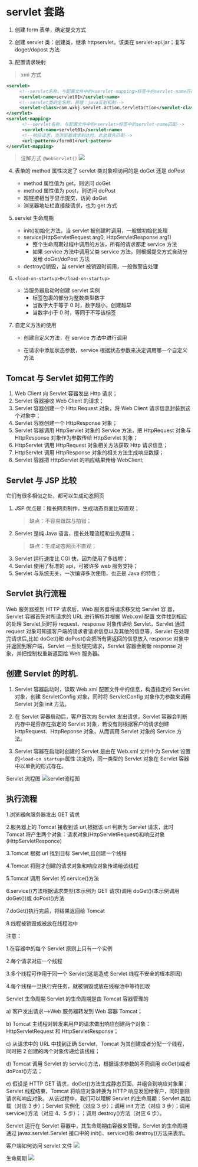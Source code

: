# servlet 套路

1. 创建 form 表单，确定提交方式

2. 创建 servlet 类：创建类，继承 httpservlet，该类在 servlet-api.jar；复写 doget/dopost 方法

3. 配置请求映射

> xml 方式

```xml
<servlet>
     <!--servlet名称，与配置文件中的<servlet-mapping>标签中的servlet-name匹配-->
     <servlet-name>servlet01</servlet-name>
     <!--servlet类的全名称，原理：java反射机制-->
     <servlet-class>com.wxkj.servlet.action.servletaction</servlet-class>
</servlet>
<servlet-mapping>
      <!--servlet名称，与配置文件中的<servlet>标签中的servlet-name匹配-->
      <servlet-name>servlet01</servlet-name>
      <!--响应请求，当浏览器请求到达时，此处首先匹配-->
      <url-pattern>/form01</url-pattern>
</servlet-mapping>
```

> 注解方式
 ``@WebServlet()``
![](2023-04-16-10-21-37.png)

4. 表单的 method 属性决定了 servlet 类对象呗访问的是 doGet 还是 doPost

    - method 属性值为 get，则访问 doGet
    - method 属性值为 post，则访问 doPost
    - 超链接相当于显示提交，访问 doGet
    - 浏览器地址栏直接敲请求，也为 get 方式

5. servlet 生命周期

    - init()初始化方法，当 servlet 被创建时调用，一般做初始化处理
    - service(HttpServletRequest arg0, HttpServletResponse arg1)
        - 整个生命周期过程中调用的方法，所有的请求都走 service 方法
        - 如果 service 方法中调用父类 service 方法，则根据提交方式自动分发给 doGet/doPost 方法
    - destroy()销毁，当 servlet 被销毁时调用，一般做警告处理

6. `<load-on-startup>0</load-on-startup>`

    - 当服务器启动时创建 servlet 实例
        - 标签包裹的部分为整数类型数字
        - 当数字大于等于 0 时，数字越小，创建越早
        - 当数字小于 0 时，等同于不写该标签

7. 自定义方法的使用

    - 创建自定义方法，在 service 方法中进行调用

    - 在请求中添加状态参数，service 根据状态参数来决定调用哪一个自定义方法

## Tomcat 与 Servlet 如何工作的

1. Web Client 向 Servlet 容器发出 Http 请求；
2. Servlet 容器接收 Web Client 的请求；
3. Servlet 容器创建一个 Http Request 对象，将 Web Client 请求信息封装到这个对象中；
4. Servlet 容器创建一个 HttpResponse 对象；
5. Servlet 容器调用 HttpServlet 对象的 Service 方法，把 HttpRequest 对象与 HttpResponse 对象作为参数传给 HttpServlet 对象；
6. HttpServlet 调用 HttpRequest 对象相关方法获取 Http 请求信息；
7. HttpServlet 调用 HttpResponse 对象的相关方法生成响应数据；
8. Servlet 容器把 HttpServlet 的响应结果传给 WebClient;

## Servlet 与 JSP 比较

它们有很多相似之处，都可以生成动态网页

1. JSP 优点是：擅长网页制作，生成动态页面比较直观；
    > 缺点：不容易跟踪与拍错；
2. Servlet 是纯 Java 语言，擅长处理流程和业务逻辑；
    > 缺点：生成动态网页不直观；
3. Servlet 运行速度比 CGI 快，因为使用了多线程；
4. Servlet 使用了标准的 api，可被许多 web 服务支持；
5. Servlet 与系统无关，一次编译多次使用，也正是 Java 的特性；

## Servlet 执行流程

Web 服务器接到 HTTP 请求后，Web 服务器将请求移交给 Servlet 容
器，Servlet 容器首先对所请求的 URL 进行解析并根据 Web.xml 配置
文件找到相应的处理 Servlet,同时将 request、response 对象传递给
Servlet，Servlet 通过 request 对象可知道客户端的请求者请求信息以及其他的信息等，Servlet 在处理完请求后,比如 doGet()和 doPost()会把所有需返回的信息放入
response 对象中并返回到客户端，Servlet 一旦处理完请求，Servlet
容器会刷新 response 对象，并把控制权重新返回给 Web 服务器。

## 创建 Servlet 的时机.

1. Servlet 容器启动时，读取 Web.xml 配置文件中的信息，构造指定的 Servlet 对象，创建 ServletConfig 对象，同时将 ServletConfig 对象作为参数来调用 Servlet 对象 init 方法。

2. 在 Servlet 容器启动后，客户首次向 Servlet 发出请求，Servlet 容器会判断内存中是否存在指定的 Servlet 对象，若没有则根据客户的请求创建 HttpRequest、HttpReponse 对象，从而调用 Servlet 对象的 Service 方法。

3. Servlet 容器在启动时创建的 Servlet 是由在 Web.xml 文件中为 Servlet 设置的`<load-on startup>`属性 决定的，同一类型的 Servlet 对象在 Servlet 容器中以单例的形式存在。

Servlet 流程图
![servlet流程图](2023-04-13-22-16-34.png)

## 执行流程

1.浏览器向服务器发出 GET 请求

2.服务器上的 Tomcat 接收到该 url,根据该 url 判断为 Servlet 请求，此时 Tomcat 将产生两个对象：请求对象(HttpServletRequest)和响应对象(HttpServletResponce)

3.Tomcat 根据 url 找到目标 Servlet,且创建一个线程

4.Tomcat 将刚才创建的请求对象和响应对象传递给该线程

5.Tomcat 调用 Servlet 的 service()方法

6.service()方法根据请求类型(本示例为 GET 请求)调用 doGet()(本示例调用 doGet())或 doPost()方法

7.doGet()执行完后，将结果返回给 Tomcat

8.线程被销毁或被放在线程池中

注意：

1.在容器中的每个 Servlet 原则上只有一个实例

2.每个请求对应一个线程

3.多个线程可作用于同一个 Servlet(这是造成 Servlet 线程不安全的根本原因)

4.每个线程一旦执行完任务，就被销毁或放在线程池中等待回收

Servlet 生命周期
Servlet 的生命周期是由 Tomcat 容器管理的

a) 客户发出请求—>Web 服务器转发到 Web 容器 Tomcat；

b) Tomcat 主线程对转发来用户的请求做出响应创建两个对象：HttpServletRequest 和 HttpServletResponse；

c) 从请求中的 URL 中找到正确 Servlet，Tomcat 为其创建或者分配一个线程，同时把 2 创建的两个对象传递给该线程；

d) Tomcat 调用 Servlet 的 servic()方法，根据请求参数的不同调用 doGet()或者 doPost()方法；

e) 假设是 HTTP GET 请求，doGet()方法生成静态页面，并组合到响应对象里；
Servlet 线程结束，Tomcat 将响应对象转换为 HTTP 响应发回给客户，同时删除请求和响应对象。
从该过程中，我们可以理解 Servlet 的生命周期：Servlet 类加载（对应 3 步）；Servlet 实例化（对应 3 步）；调用 init 方法（对应 3 步）；调用 service()方法（对应 4、5 步）；；调用 destroy()方法（对应 6 步）。

Servlet 运行在 Servlet 容器中，其生命周期由容器来管理。Servlet 的生命周期通过 javax.servlet.Servlet 接口中的 init()、service()和 destroy()方法来表示。

客户端如何访问 servlet 文件
![](2023-04-14-14-59-17.png)

生命周期
![](2023-04-14-15-21-44.png)
